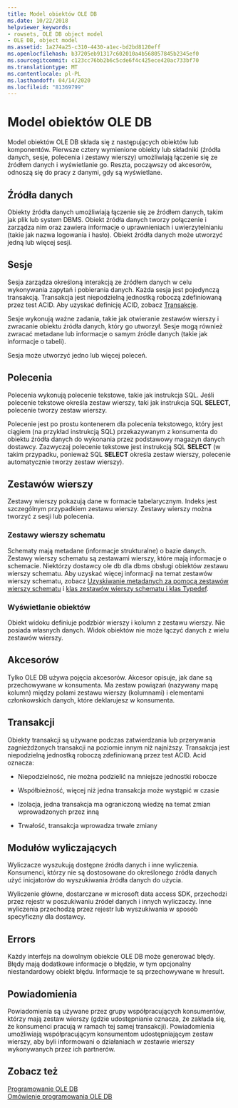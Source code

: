 ```yaml
---
title: Model obiektów OLE DB
ms.date: 10/22/2018
helpviewer_keywords:
- rowsets, OLE DB object model
- OLE DB, object model
ms.assetid: 1a274a25-c310-4430-a1ec-bd2bd8120eff
ms.openlocfilehash: b37205eb91317c602010a4b568057845b2345ef0
ms.sourcegitcommit: c123cc76bb2b6c5cde6f4c425ece420ac733bf70
ms.translationtype: MT
ms.contentlocale: pl-PL
ms.lasthandoff: 04/14/2020
ms.locfileid: "81369799"
---
```

# <a name="ole-db-object-model"></a>Model obiektów OLE DB

Model obiektów OLE DB składa się z następujących obiektów lub komponentów. Pierwsze cztery wymienione obiekty lub składniki (źródła danych, sesje, polecenia i zestawy wierszy) umożliwiają łączenie się ze źródłem danych i wyświetlanie go. Reszta, począwszy od akcesorów, odnoszą się do pracy z danymi, gdy są wyświetlane.

## <a name="data-sources"></a>Źródła danych

Obiekty źródła danych umożliwiają łączenie się ze źródłem danych, takim jak plik lub system DBMS. Obiekt źródła danych tworzy połączenie i zarządza nim oraz zawiera informacje o uprawnieniach i uwierzytelnianiu (takie jak nazwa logowania i hasło). Obiekt źródła danych może utworzyć jedną lub więcej sesji.

## <a name="sessions"></a>Sesje

Sesja zarządza określoną interakcją ze źródłem danych w celu wykonywania zapytań i pobierania danych. Każda sesja jest pojedynczą transakcją. Transakcja jest niepodzielną jednostką roboczą zdefiniowaną przez test ACID. Aby uzyskać definicję ACID, zobacz [Transakcje](#vcconoledbcomponents_transactions).

Sesje wykonują ważne zadania, takie jak otwieranie zestawów wierszy i zwracanie obiektu źródła danych, który go utworzył. Sesje mogą również zwracać metadane lub informacje o samym źródle danych (takie jak informacje o tabeli).

Sesja może utworzyć jedno lub więcej poleceń.

## <a name="commands"></a>Polecenia

Polecenia wykonują polecenie tekstowe, takie jak instrukcja SQL. Jeśli polecenie tekstowe określa zestaw wierszy, taki jak instrukcja SQL **SELECT,** polecenie tworzy zestaw wierszy.

Polecenie jest po prostu kontenerem dla polecenia tekstowego, który jest ciągiem (na przykład instrukcją SQL) przekazywanym z konsumenta do obiektu źródła danych do wykonania przez podstawowy magazyn danych dostawcy. Zazwyczaj polecenie tekstowe jest instrukcją SQL **SELECT** (w takim przypadku, ponieważ SQL **SELECT** określa zestaw wierszy, polecenie automatycznie tworzy zestaw wierszy).

## <a name="rowsets"></a>Zestawów wierszy

Zestawy wierszy pokazują dane w formacie tabelarycznym. Indeks jest szczególnym przypadkiem zestawu wierszy. Zestawy wierszy można tworzyć z sesji lub polecenia.

### <a name="schema-rowsets"></a>Zestawy wierszy schematu

Schematy mają metadane (informacje strukturalne) o bazie danych. Zestawy wierszy schematu są zestawami wierszy, które mają informacje o schemacie. Niektórzy dostawcy ole db dla dbms obsługi obiektów zestawu wierszy schematu. Aby uzyskać więcej informacji na temat zestawów wierszy schematu, zobacz [Uzyskiwanie metadanych za pomocą zestawów wierszy schematu](../../data/oledb/obtaining-metadata-with-schema-rowsets.md) i [klas zestawów wierszy schematu i klas Typedef](../../data/oledb/schema-rowset-classes-and-typedef-classes.md).

### <a name="view-objects"></a>Wyświetlanie obiektów

Obiekt widoku definiuje podzbiór wierszy i kolumn z zestawu wierszy. Nie posiada własnych danych. Widok obiektów nie może łączyć danych z wielu zestawów wierszy.

## <a name="accessors"></a>Akcesorów

Tylko OLE DB używa pojęcia akcesorów. Akcesor opisuje, jak dane są przechowywane w konsumenta. Ma zestaw powiązań (nazywany mapą kolumn) między polami zestawu wierszy (kolumnami) i elementami członkowskich danych, które deklarujesz w konsumenta.

## <a name="transactions"></a><a name="vcconoledbcomponents_transactions"></a>Transakcji

Obiekty transakcji są używane podczas zatwierdzania lub przerywania zagnieżdżonych transakcji na poziomie innym niż najniższy. Transakcja jest niepodzielną jednostką roboczą zdefiniowaną przez test ACID. Acid oznacza:

- Niepodzielność, nie można podzielić na mniejsze jednostki robocze

- Współbieżność, więcej niż jedna transakcja może wystąpić w czasie

- Izolacja, jedna transakcja ma ograniczoną wiedzę na temat zmian wprowadzonych przez inną

- Trwałość, transakcja wprowadza trwałe zmiany

## <a name="enumerators"></a>Modułów wyliczających

Wyliczacze wyszukują dostępne źródła danych i inne wyliczenia. Konsumenci, którzy nie są dostosowane do określonego źródła danych użyć inicjatorów do wyszukiwania źródła danych do użycia.

Wyliczenie główne, dostarczane w microsoft data access SDK, przechodzi przez rejestr w poszukiwaniu źródeł danych i innych wyliczaczy. Inne wyliczenia przechodzą przez rejestr lub wyszukiwania w sposób specyficzny dla dostawcy.

## <a name="errors"></a>Errors

Każdy interfejs na dowolnym obiekcie OLE DB może generować błędy. Błędy mają dodatkowe informacje o błędzie, w tym opcjonalny niestandardowy obiekt błędu. Informacje te są przechowywane w hresult.

## <a name="notifications"></a>Powiadomienia

Powiadomienia są używane przez grupy współpracujących konsumentów, którzy mają zestaw wierszy (gdzie udostępnianie oznacza, że zakłada się, że konsumenci pracują w ramach tej samej transakcji). Powiadomienia umożliwiają współpracującym konsumentom udostępniającym zestaw wierszy, aby byli informowani o działaniach w zestawie wierszy wykonywanych przez ich partnerów.

## <a name="see-also"></a>Zobacz też

[Programowanie OLE DB](../../data/oledb/ole-db-programming.md)<br/>
[Omówienie programowania OLE DB](../../data/oledb/ole-db-programming-overview.md)
